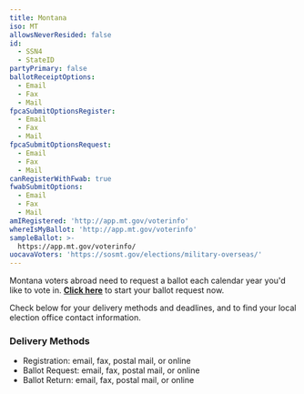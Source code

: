 ```yaml
---
title: Montana
iso: MT
allowsNeverResided: false
id:
  - SSN4
  - StateID
partyPrimary: false
ballotReceiptOptions:
  - Email
  - Fax
  - Mail
fpcaSubmitOptionsRegister:
  - Email
  - Fax
  - Mail
fpcaSubmitOptionsRequest:
  - Email
  - Fax
  - Mail
canRegisterWithFwab: true
fwabSubmitOptions:
  - Email
  - Fax
  - Mail
amIRegistered: 'http://app.mt.gov/voterinfo'
whereIsMyBallot: 'http://app.mt.gov/voterinfo'
sampleBallot: >-
  https://app.mt.gov/voterinfo/
uocavaVoters: 'https://sosmt.gov/elections/military-overseas/'
---
```

Montana voters abroad need to request a ballot each calendar year you'd like to vote in. [**Click here**](https://www.votefromabroad.org) to start your ballot request now.

Check below for your delivery methods and deadlines, and to find your local election office contact information.

### Delivery Methods

* Registration: email, fax, postal mail, or online
* Ballot Request: email, fax, postal mail, or online
* Ballot Return: email, fax, postal mail, or online
